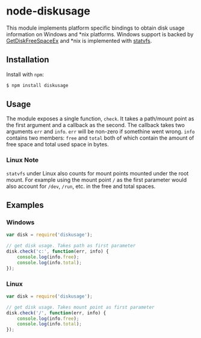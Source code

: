node-diskusage
==============

This module implements platform specific bindings to obtain disk usage information on Windows and *nix platforms. Windows support is backed by [GetDiskFreeSpaceEx](http://msdn.microsoft.com/en-us/library/windows/desktop/aa364937(v=vs.85).aspx) and *nix is implemented with [statvfs](http://www.freebsd.org/cgi/man.cgi?query=statvfs).

Installation
------------

Install with `npm`:

``` bash
$ npm install diskusage
```

Usage
--------

The module exposes a single function, `check`. It takes a path/mount point as the first argument and a callback as the second. The callback takes two arguments `err` and `info`. `err` will be non-zero if somethine went wrong. `info` contains two members: `free` and `total` both of which contain the amount of free space and total used space in bytes.

### Linux Note
`statvfs` under Linux also counts for mount points mounted under the root mount. For example using the mount point `/` as the first parameter would also account for `/dev`, `/run`, etc. in the free and total spaces.

Examples
--------

### Windows
``` js
var disk = require('diskusage');

// get disk usage. Takes path as first parameter
disk.check('c:', function(err, info) {
	console.log(info.free);
	console.log(info.total);
});
```

### Linux
``` js
var disk = require('diskusage');

// get disk usage. Takes mount point as first parameter
disk.check('/', function(err, info) {
	console.log(info.free);
	console.log(info.total);
});
```